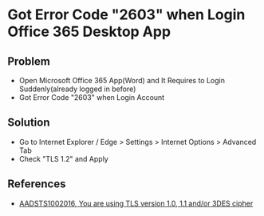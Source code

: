 # Got Error Code "2603" when Login Office 365 Desktop App

## Problem
* Open Microsoft Office 365 App(Word) and It Requires to Login Suddenly(already logged in before)
* Got Error Code "2603" when Login Account

## Solution
* Go to Internet Explorer / Edge > Settings > Internet Options > Advanced Tab
* Check "TLS 1.2" and Apply

## References
* [AADSTS1002016, You are using TLS version 1.0, 1.1 and/or 3DES cipher](https://www.thewindowsclub.com/aadsts1002016-you-are-using-tls-version-1-0-1-1-3des-cipher)
